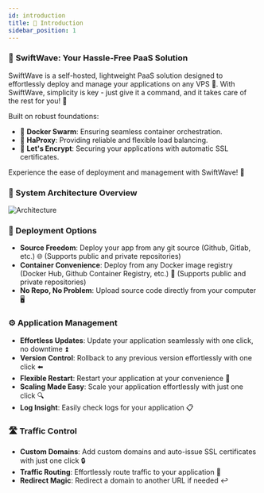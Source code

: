 ```yaml
---
id: introduction
title: 🌟 Introduction
sidebar_position: 1
---
```


### 🌊 **SwiftWave: Your Hassle-Free PaaS Solution**

SwiftWave is a self-hosted, lightweight PaaS solution designed to effortlessly deploy and manage your applications on any VPS 🚀. With SwiftWave, simplicity is key - just give it a command, and it takes care of the rest for you! 👀

Built on robust foundations:

- 🐳 **Docker Swarm**: Ensuring seamless container orchestration.
- 🔄 **HaProxy**: Providing reliable and flexible load balancing.
- 🔐 **Let's Encrypt**: Securing your applications with automatic SSL certificates.

Experience the ease of deployment and management with SwiftWave! 🌊

### 🏰 System Architecture Overview
![Architecture](/img/architecture.gif)

### 🚀 Deployment Options
- **Source Freedom**: Deploy your app from any git source (Github, Gitlab, etc.) 🌐 (Supports public and private repositories)
- **Container Convenience**: Deploy from any Docker image registry (Docker Hub, Github Container Registry, etc.) 🐳 (Supports public and private repositories)
- **No Repo, No Problem**: Upload source code directly from your computer 🖥️

### ⚙️ Application Management
- **Effortless Updates**: Update your application seamlessly with one click, no downtime ⏫
- **Version Control**: Rollback to any previous version effortlessly with one click ⬅️
- **Flexible Restart**: Restart your application at your convenience 🔄
- **Scaling Made Easy**: Scale your application effortlessly with just one click 🔍
- **Log Insight**: Easily check logs for your application 📋

### 🛣️ Traffic Control
- **Custom Domains**: Add custom domains and auto-issue SSL certificates with just one click 🔒
- **Traffic Routing**: Effortlessly route traffic to your application 🚦
- **Redirect Magic**: Redirect a domain to another URL if needed ↩